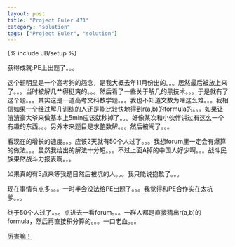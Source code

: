 ```yaml
---
layout: post
title: "Project Euler 471"
category: "solution"
tags: ["Project Euler", "solution"]
---
```

{% include JB/setup %}

获得成就:PE上出题了。。。

这个题明显是一个高考狗的怨念，是我大概去年11月份出的。。。居然最后被放上来了。。。当时被解几艹得挺爽的。。。然后看了一些关于解几的黑技术。。。于是就有了这个题。。。其实这是一道高考文科数学题。。。我也不知道文数为啥这么难。。。我相信如果一个经过解几训练的人还是能比较快地得到r(a,b)的formula的。。。如果让渣渣豪大爷来做基本上5min应该就秒掉了。。。好像某次和小伙伴讲过有这么一个有趣的东西。。。另外本来题目是求整数解。。。然后被阉了。。。

看现在的增长的速度。。。应该2天就有50个人过了。。。我想forum里一定会有爆算的做法。。。虽然我给出的解法十分短。。。不过上面A掉的中国人好少啊。。。战斗民族果然战斗力报表啊。。。

如果真的有5点来等我题目然后被坑的人。。。我只能说抱歉了。。。

现在事情有点多。。。一时半会没法给PE出题了。。。我觉得和PE合作实在太坑爹。。。

终于50个人过了。。。点进去一看forum。。。一群人都是直接猜出r(a,b)的formula，然后再直接积分算的。。。一口老血。。。

[厉害嘛！](http://duxyz.github.io/life/2014/05/12/goodbye-PE/)
